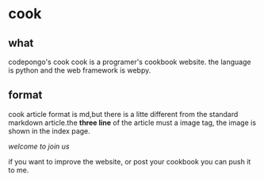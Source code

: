 cook
====

## what ##
codepongo's cook
cook is a programer's cookbook website.
the language is python and the web framework is webpy.

## format ##
cook article format is md,but there is a litte different from the standard markdown
article.the **three line** of the article must a image tag, the image is shown in the index
page.



*welcome to join us*

if you  want to improve the website, or post your cookbook you can push it to me.
